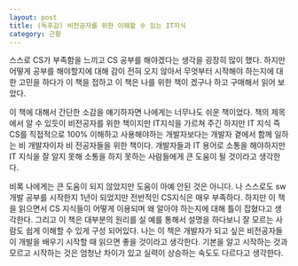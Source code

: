 ```yaml
---
layout: post
title: (독후감) 비전공자를 위한 이해할 수 있는 IT지식
category: 근황
---
```

스스로 CS가 부족함을 느끼고 CS 공부를 해야겠다는 생각을 굉장히 많이 했다. 하지만 어떻게 공부를 해야할지에 대해 감이 전혀 오지 않아서 무엇부터 시작해야 하는지에 대한 고민을 하다가 이 책을 접하고 이 책은 나를 위한 책이 겠구나 하고 구매해서 읽어 보았다.

이 책에 대해서 간단한 소감을 얘기하자면 나에게는 너무나도 쉬운 책이었다. 책의 제목에서 알 수 있듯이 비전공자를 위한 책이지만 IT지식을 가르쳐 주긴 하지만 IT 지식 즉 CS를 직접적으로 100% 이해하고 사용해야하는 개발자보다는 개발자 곁에서 함께 일하는 비 개발자이자 비 전공자들을 위한 책이다. 개발자들과 IT 용어로 소통을 해야하지만 IT 지식을 잘 알지 못해 소통을 하지 못하는 사람들에게 큰 도움이 될 것이라고 생각한다.

비록 나에게는 큰 도움이 되지 않았지만 도움이 아예 안된 것은 아니다. 나 스스로도 sw 개발 공부를 시작한지 1년이 되었지만 전반적인 CS지식은 매우 부족하다. 하지만 이 책을 읽으면서 CS 지식들이 어떻게 이용되며 왜 알아야 하는지에 대해 틀이 잡혔다고 생각한다. 그리고 이 책은 대부분의 원리를 실 예를 통해서 설명을 하다보니 잘 모르는 사람도 쉽게 이해할 수 있게 구성 되어있다. 나는 이 책은 개발자가 되고 싶은 비전공자들이 개발을 배우기 시작할 때 읽으면 좋을 것이라고 생각한다. 기본을 알고 시작하는 것과 모르고 시작하는 것은 엄청난 차이가 있고 실력이 상승하는 속도도 다르다고 생각한다.   